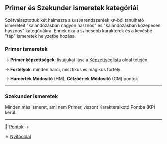 ## Primer és Szekunder ismeretek kategóriái

Szétválasztottuk két halmazra a `km100` rendszeréek `KP`-ból tanulható ismereteit "kalandozásban nagyon hasznos" és "kalandozásban közepesen hasznos" kategóriákra. Ennek oka a színesebb karakterek és a kevésbé "táp" ismeretek helyzetbe hozása.

### Primer ismeretek

→ **Primer képzettségek**: listájukat lásd a [Képzettséglista](031_kepzettseglista.md) oldal tetején.

→ **Fortélyok**: minden harci, misztikus és mágikus fortély

→ **Harcérték Módosító** (HM), **Célzőérték Módosító** (CM) pontok

---
### Szekunder ismeretek

Minden más ismeret, ami nem Primer, viszont Karakteralkotó Pontba (KP) kerül.

---

🔗 [Pontok](016_00_pontok.md) →

⚜️ [Nyitóoldal](start.md)
